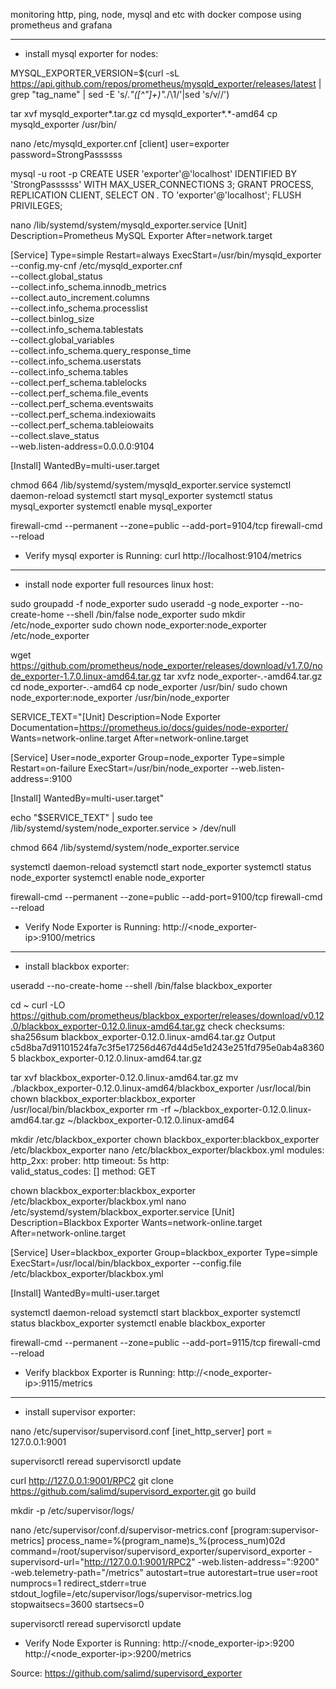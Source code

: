 monitoring http, ping, node, mysql and etc with docker compose using prometheus and grafana

------------
- install mysql exporter for nodes:

MYSQL_EXPORTER_VERSION=$(curl -sL https://api.github.com/repos/prometheus/mysqld_exporter/releases/latest | grep "tag_name"   | sed -E 's/.*"([^"]+)".*/\1/'|sed 's/v//')

tar xvf mysqld_exporter*.tar.gz
cd mysqld_exporter*.*-amd64
cp mysqld_exporter /usr/bin/

nano /etc/mysqld_exporter.cnf
[client]
user=exporter
password=StrongPassssss

mysql -u root -p
CREATE USER 'exporter'@'localhost' IDENTIFIED BY 'StrongPassssss' WITH MAX_USER_CONNECTIONS 3;
GRANT PROCESS, REPLICATION CLIENT, SELECT ON *.* TO 'exporter'@'localhost';
FLUSH PRIVILEGES;

nano /lib/systemd/system/mysqld_exporter.service
[Unit]
Description=Prometheus MySQL Exporter
After=network.target

[Service]
Type=simple
Restart=always
ExecStart=/usr/bin/mysqld_exporter \
--config.my-cnf /etc/mysqld_exporter.cnf \
--collect.global_status \
--collect.info_schema.innodb_metrics \
--collect.auto_increment.columns \
--collect.info_schema.processlist \
--collect.binlog_size \
--collect.info_schema.tablestats \
--collect.global_variables \
--collect.info_schema.query_response_time \
--collect.info_schema.userstats \
--collect.info_schema.tables \
--collect.perf_schema.tablelocks \
--collect.perf_schema.file_events \
--collect.perf_schema.eventswaits \
--collect.perf_schema.indexiowaits \
--collect.perf_schema.tableiowaits \
--collect.slave_status \
--web.listen-address=0.0.0.0:9104

[Install]
WantedBy=multi-user.target

chmod 664 /lib/systemd/system/mysqld_exporter.service
systemctl daemon-reload
systemctl start mysql_exporter
systemctl status mysql_exporter
systemctl enable mysql_exporter

firewall-cmd --permanent --zone=public --add-port=9104/tcp
firewall-cmd --reload

- Verify mysql exporter is Running:
curl http://localhost:9104/metrics

------------
- install node exporter full resources linux host:

sudo groupadd -f node_exporter
sudo useradd -g node_exporter --no-create-home --shell /bin/false node_exporter
sudo mkdir /etc/node_exporter
sudo chown node_exporter:node_exporter /etc/node_exporter

wget https://github.com/prometheus/node_exporter/releases/download/v1.7.0/node_exporter-1.7.0.linux-amd64.tar.gz
tar xvfz node_exporter-*.*-amd64.tar.gz
cd node_exporter-*.*-amd64
cp node_exporter /usr/bin/
sudo chown node_exporter:node_exporter /usr/bin/node_exporter

SERVICE_TEXT="[Unit]
 Description=Node Exporter
 Documentation=https://prometheus.io/docs/guides/node-exporter/
 Wants=network-online.target
 After=network-online.target

[Service]
 User=node_exporter
 Group=node_exporter
 Type=simple
 Restart=on-failure
 ExecStart=/usr/bin/node_exporter --web.listen-address=:9100

[Install]
 WantedBy=multi-user.target"

echo "$SERVICE_TEXT" | sudo tee /lib/systemd/system/node_exporter.service > /dev/null

chmod 664 /lib/systemd/system/node_exporter.service

systemctl daemon-reload
systemctl start node_exporter
systemctl status node_exporter
systemctl enable node_exporter

firewall-cmd --permanent --zone=public --add-port=9100/tcp
firewall-cmd --reload

- Verify Node Exporter is Running:
http://<node_exporter-ip>:9100/metrics

------------
- install blackbox exporter:

useradd --no-create-home --shell /bin/false blackbox_exporter

cd ~
curl -LO https://github.com/prometheus/blackbox_exporter/releases/download/v0.12.0/blackbox_exporter-0.12.0.linux-amd64.tar.gz
check checksums:
sha256sum blackbox_exporter-0.12.0.linux-amd64.tar.gz
Output
c5d8ba7d91101524fa7c3f5e17256d467d44d5e1d243e251fd795e0ab4a83605  blackbox_exporter-0.12.0.linux-amd64.tar.gz

tar xvf blackbox_exporter-0.12.0.linux-amd64.tar.gz
mv ./blackbox_exporter-0.12.0.linux-amd64/blackbox_exporter /usr/local/bin
chown blackbox_exporter:blackbox_exporter /usr/local/bin/blackbox_exporter
rm -rf ~/blackbox_exporter-0.12.0.linux-amd64.tar.gz ~/blackbox_exporter-0.12.0.linux-amd64

mkdir /etc/blackbox_exporter
chown blackbox_exporter:blackbox_exporter /etc/blackbox_exporter
nano /etc/blackbox_exporter/blackbox.yml
modules:
  http_2xx:
    prober: http
    timeout: 5s
    http:      
      valid_status_codes: []
      method: GET

chown blackbox_exporter:blackbox_exporter /etc/blackbox_exporter/blackbox.yml
nano /etc/systemd/system/blackbox_exporter.service
[Unit]
Description=Blackbox Exporter
Wants=network-online.target
After=network-online.target

[Service]
User=blackbox_exporter
Group=blackbox_exporter
Type=simple
ExecStart=/usr/local/bin/blackbox_exporter --config.file /etc/blackbox_exporter/blackbox.yml

[Install]
WantedBy=multi-user.target

systemctl daemon-reload
systemctl start blackbox_exporter
systemctl status blackbox_exporter
systemctl enable blackbox_exporter

firewall-cmd --permanent --zone=public --add-port=9115/tcp
firewall-cmd --reload

- Verify blackbox Exporter is Running:
http://<node_exporter-ip>:9115/metrics

------------
- install supervisor exporter:

nano /etc/supervisor/supervisord.conf
[inet_http_server]
port = 127.0.0.1:9001

supervisorctl reread
supervisorctl update

curl http://127.0.0.1:9001/RPC2
git clone https://github.com/salimd/supervisord_exporter.git
go build

mkdir -p /etc/supervisor/logs/

nano /etc/supervisor/conf.d/supervisor-metrics.conf
[program:supervisor-metrics]
process_name=%(program_name)s_%(process_num)02d
command=/root/supervisor/supervisord_exporter/supervisord_exporter -supervisord-url="http://127.0.0.1:9001/RPC2" -web.listen-address=":9200" -web.telemetry-path="/metrics"
autostart=true
autorestart=true
user=root
numprocs=1
redirect_stderr=true
stdout_logfile=/etc/supervisor/logs/supervisor-metrics.log
stopwaitsecs=3600
startsecs=0

supervisorctl reread
supervisorctl update

- Verify Node Exporter is Running:
http://<node_exporter-ip>:9200
http://<node_exporter-ip>:9200/metrics

Source: https://github.com/salimd/supervisord_exporter
